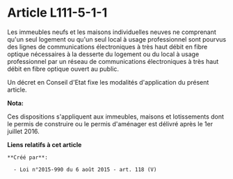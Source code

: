 # Article L111-5-1-1

Les immeubles neufs et les maisons individuelles neuves ne comprenant qu'un seul logement ou qu'un seul local à usage
professionnel sont pourvus des lignes de communications électroniques à très haut débit en fibre optique nécessaires à la
desserte du logement ou du local à usage professionnel par un réseau de communications électroniques à très haut débit en
fibre optique ouvert au public. 

Un décret en Conseil d'Etat fixe les modalités d'application du présent article.

**Nota:**

Ces dispositions s'appliquent aux immeubles, maisons et lotissements dont le permis de construire ou le permis d'aménager est
délivré après le 1er juillet 2016.

**Liens relatifs à cet article**

	**Créé par**:

	  - Loi n°2015-990 du 6 août 2015 - art. 118 (V)
